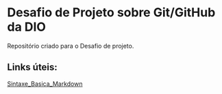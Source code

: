 # Desafio de Projeto sobre Git/GitHub da DIO
Repositório criado para o Desafio de projeto.

## Links úteis:
[Sintaxe_Basica_Markdown](https://www.markdownguide.org/getting-started/)

